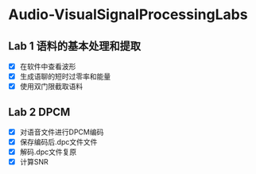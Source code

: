 # Audio-VisualSignalProcessingLabs

## Lab 1 语料的基本处理和提取

- [x] 在软件中查看波形
- [x] 生成语聊的短时过零率和能量
- [x] 使用双门限截取语料

## Lab 2 DPCM  

- [x] 对语音文件进行DPCM编码
- [x] 保存编码后.dpc文件文件
- [x] 解码.dpc文件复原
- [x] 计算SNR